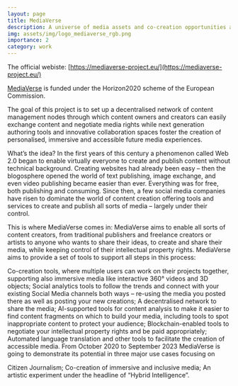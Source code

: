```yaml
---
layout: page
title: MediaVerse
description: A universe of media assets and co-creation opportunities at your fingertips
img: assets/img/logo_mediaverse_rgb.png
importance: 2
category: work
---
```





The official webiste: [https://mediaverse-project.eu/](https://mediaverse-project.eu/)

[MediaVerse](https://mediaverse-project.eu/) is funded under the Horizon2020 scheme of the European Commission.

The goal of this project is to set up a decentralised network of content management nodes through which content owners and creators can easily exchange content and negotiate media rights while next generation authoring tools and innovative collaboration spaces foster the creation of personalised, immersive and accessible future media experiences.

What’s the idea?
In the first years of this century a phenomenon called Web 2.0 began to enable virtually everyone to create and publish content without technical background. Creating websites had already been easy – then the blogosphere opened the world of text publishing, image exchange, and even video publishing became easier than ever. Everything was for free, both publishing and consuming. Since then, a few social media companies have risen to dominate the world of content creation offering tools and services to create and publish all sorts of media – largely under their control.

This is where MediaVerse comes in: MediaVerse aims to enable all sorts of content creators, from traditional publishers and freelance creators or artists to anyone who wants to share their ideas, to create and share their media, while keeping control of their intellectual property rights. MediaVerse aims to provide a set of tools to support all steps in this process:

Co-creation tools, where multiple users can work on their projects together, supporting also immersive media like interactive 360° videos and 3D objects;
Social analytics tools to follow the trends and connect with your existing Social Media channels both ways – re-using the media you posted there as well as posting your new creations;
A decentralised network to share the media;
AI-supported tools for content analysis to make it easier to find content fragments on which to build your media, including tools to spot inappropriate content to protect your audience;
Blockchain-enabled tools to negotiate your intellectual property rights and be paid appropriately;
Automated language translation and other tools to facilitate the creation of accessible media.
From October 2020 to September 2023 MediaVerse is going to demonstrate its potential in three major use cases focusing on

Citizen Journalism;
Co-creation of immersive and inclusive media;
An artistic experiment under the headline of “Hybrid Intelligence”.
